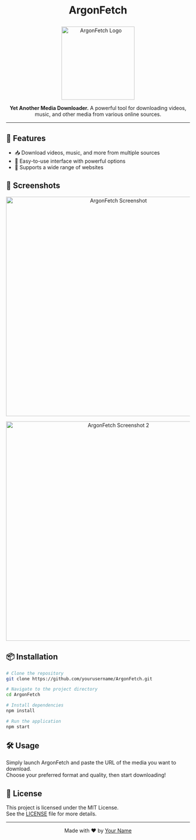 
# <p align="center">ArgonFetch</p>

<p align="center">
  <img src="https://github.com/user-attachments/assets/bf03eee6-0aa5-4508-8d2f-cb6fd6b1485f" width="200" alt="ArgonFetch Logo">
</p>

<p align="center">
  <strong>Yet Another Media Downloader.</strong>  
  A powerful tool for downloading videos, music, and other media from various online sources.
</p>

---

## 🚀 Features

- 📥 Download videos, music, and more from multiple sources  
- 🎯 Easy-to-use interface with powerful options  
- 🔗 Supports a wide range of websites  

## 📸 Screenshots

<p align="center">
  <img src="https://github.com/user-attachments/assets/e59bd784-61c5-4d54-afc4-bbcb37c16357" width="600" alt="ArgonFetch Screenshot">
</p>

<p align="center">
  <img src="https://github.com/user-attachments/assets/99bc388a-794e-4836-a671-14639d9cec62" width="600" alt="ArgonFetch Screenshot 2">
</p>

## 📦 Installation

```sh
# Clone the repository
git clone https://github.com/yourusername/ArgonFetch.git

# Navigate to the project directory
cd ArgonFetch

# Install dependencies
npm install

# Run the application
npm start
```

## 🛠️ Usage

Simply launch ArgonFetch and paste the URL of the media you want to download.  
Choose your preferred format and quality, then start downloading!

## 📜 License

This project is licensed under the MIT License.  
See the [LICENSE](LICENSE) file for more details.

---

<p align="center">Made with ❤️ by <a href="https://github.com/yourusername">Your Name</a></p>

